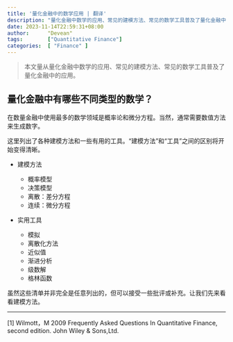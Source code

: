 ```yaml
---
title: '量化金融中的数学应用 | 翻译'
description: "量化金融中数学的应用、常见的建模方法、常见的数学工具普及了量化金融中的应用"
date: 2023-11-14T22:59:31+08:00
author:      "Devean"
tags:        ["Quantitative Finance"]
categories:  [ "Finance" ]
---
```



> 本文量从量化金融中数学的应用、常见的建模方法、常见的数学工具普及了量化金融中的应用。


## 量化金融中有哪些不同类型的数学？


在数量金融中使用最多的数学领域是概率论和微分方程。当然，通常需要数值方法来生成数字。


这里列出了各种建模方法和一些有用的工具。“建模方法”和“工具”之间的区别将开始变得清晰。

+ 建模方法
  + 概率模型
  + 决策模型
  + 离散：差分方程
  + 连续：微分方程


+ 实用工具
  + 模拟
  + 离散化方法
  + 近似值
  + 渐进分析
  + 级数解
  + 格林函数

虽然这些清单并非完全是任意列出的，但可以接受一些批评或补充。让我们先来看看建模方法。


-------

[1] Wilmott，M 2009 Frequently Asked Questions In Quantitative Finance, second edition. John Wiley & Sons,Ltd.




